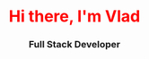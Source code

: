 <!DOCTYPE html>
<html>
<head>
  <link rel="stylesheet" type="text/css" href="style.css">
</head>
<body>
  <div id="header" align="center" class="shimmer">
    <h1 style="color:red">Hi there, I'm Vlad</h1>
    <h3>Full Stack Developer</h3>
  </div>
</body>
</html>

<!--
**Vladislav-Simonenko/Vladislav-Simonenko** is a ✨ _special_ ✨ repository because its `README.md` (this file) appears on your GitHub profile.

Here are some ideas to get you started:

- 🔭 I’m currently working on ...
- 🌱 I’m currently learning ...
- 👯 I’m looking to collaborate on ...
- 🤔 I’m looking for help with ...
- 💬 Ask me about ...
- 📫 How to reach me: ...
- 😄 Pronouns: ...
- ⚡ Fun fact: ...
-->
